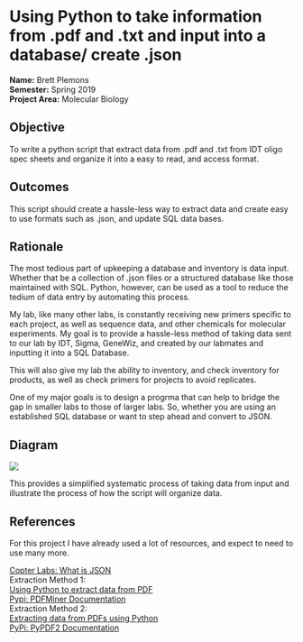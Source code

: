 # Using Python to take information from .pdf and .txt and input into a database/ create .json
**Name:** Brett Plemons 
<br/>
**Semester:** Spring 2019
<br/>
**Project Area:** Molecular Biology

## Objective
To write a python script that extract data from .pdf and .txt from IDT oligo spec sheets and organize it into a easy to read, and access format.

## Outcomes
This script should create a hassle-less way to extract data and create easy to use formats such as .json, and update SQL data bases.

## Rationale
The most tedious part of upkeeping a database and inventory is data input. Whether that be a collection of .json files or a structured database like those maintained with SQL. Python, however, can be used as a tool to reduce the tedium of data entry by automating this process.

My lab, like many other labs, is constantly receiving new primers specific to each project, as well as sequence data, and other chemicals for molecular experiments. My goal is to provide a hassle-less method of taking data sent to our lab by IDT, Sigma, GeneWiz, and created by our labmates and inputting it into a SQL Database.

This will also give my lab the ability to inventory, and check inventory for products, as well as check primers for projects to avoid replicates.

One of my major goals is to design a progrma that can help to bridge the gap in smaller labs to those of larger labs. So, whether you are using an established SQL database or want to step ahead and convert to JSON. 

## Diagram
<img src="https://github.com/KaynRyu/semesterProject/blob/master/semesterprojectdiagram.JPG"/>

This provides a simplified systematic process of taking data from input and illustrate the process of how the script will organize data.

## References
For this project I have already used a lot of resources, and expect to need to use many more.

[Copter Labs: What is JSON](https://www.copterlabs.com/json-what-it-is-how-it-works-how-to-use-it/)
<br>
Extraction Method 1:
<br>
[Using Python to extract data from PDF](https://www.zevross.com/blog/2014/04/09/extracting-tabular-data-from-a-pdf-an-example-using-python-and-regular-expressions/)
<br>
[Pypi: PDFMiner Documentation](https://pypi.org/project/pdfminer.six/)
<br>
Extraction Method 2:
<br>
[Extracting data from PDFs using Python](https://qxf2.com/blog/extracting-data-from-pdfs-python/)
<br>
[PyPi: PyPDF2 Documentation](https://pypi.org/project/PyPDF2/)
